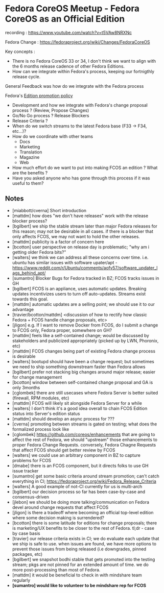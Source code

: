 # Fedora CoreOS Meetup - Fedora CoreOS as an Official Edition

recording : https://www.youtube.com/watch?v=t5VAw8NRXNc

Fedora Change : https://fedoraproject.org/wiki/Changes/FedoraCoreOS

Key concepts :
* There is no Fedora CoreOS 33 or 34, I don't think we want to align with the 6 months release cadence of other Fedora Editions.
* How can we integrate within Fedora's process, keeping our fortnigthly release cycle.


General Feedback was how do we integrate with the Fedora process

Fedora's [Edition promotion policy](https://docs.fedoraproject.org/en-US/council/policy/edition-promotion-policy/)
* Development and how we integrate with Fedora's change proposal process ? (Review, Propose Changes)
* Go/No Go process ? Release Blockers
* Release Criteria ?
* When do we switch streams to the latest Fedora base (F33 -> F34, etc...)?
* How do we coordinate with other teams
    * Docs
    * Marketing
    * Translation
    * Magazine
    * Web
* How much effort do we want to put into making FCOS an edition ? What are the benefits ?
* Have you asked anyone who has gone through this process if it was useful to them?

## Notes

- [miabbott/cverna] Short introduction
- [mattdm] how does "we don't have releases" work with the release blocker process?
- [bgilbert] we ship the stable stream later than major Fedora releases for this reason; may not be desirable in all cases.  if there is a blocker that only affects FCOS, we may not want to hold the other releases.
- [mattdm] publicity is a factor of concern here
- [bcotton] user perspective on release day is problematic; "why am i getting older Fedora bits?"
- [walters] we think we can address all these concerns over time. i.e. ubuntu has similar issues with software upater/apt - https://www.reddit.com/r/Ubuntu/comments/aofv57/software_updater_lags_behind_apt/
- [sumantro] Blocker Bugs for Fedora tracked in BZ; FCOS tracks issues in GH
- [bgilbert] FCOS is an appliance, uses automatic updates.  Breaking updates incentivizes users to turn off auto-updates. Streams exist towards this goal.
- [mattdm] automatic updates are a selling point; we should use it to our advantage
- [travier/bcotton/mattdm] <discussion of how to rectify how classic Fedora + FCOS handle change proposals, etc>
- [jligon] e.g. If I want to remove Docker from FCOS, do I submit a change to FCOS only, Fedora proper, somewhere on GH?
- [mattdm] feels like a self-contained change; would be discussed by stakeholders and publicized appropriately (picked up by LWN, Phoronix, etc)
- [mattdm] FCOS changes being part of existing Fedora change process is desirable
- [walters] bootupd should have been a change request; but sometimes we need to ship something downstream faster than Fedora allows
- [bgilbert] prefer not stacking big changes around major release; easier for change management
- [bcotton] window between self-contained change proposal and GA is only 3months
- [cglombek] there are still usecases where Fedora Server is better suited (firewall, RPM modules, etc)
- [mattdm] FCOS will likely sit alongside Fedora Server for a while
- [walters] I don't think it's a good idea overall to chain FCOS Edition status into Server's edition status
- [mattdm] should develop an async process for ???
- [cverna] promoting between streams is gated on testing; what does the formalized process look like
- [cglombek] https://github.com/coreos/enhancements that are going to affect the rest of Fedora, we should "upstream" those enhancements to proper Fedora Change Requests.  conversely, Fedora Chagne Requests that affect FCOS should get better review by FCOS
- [walters] we could use an arbitrary component in BZ to capture problems for FCOS
- [dmabe] there is an FCOS component, but it directs folks to use GH issue tracker
- [sumantro] get some basic criteria around stream promotion; can't catch everything in CI; https://fedoraproject.org/wiki/Fedora_Release_Criteria
- [walters] A good example of not-CI currently for us is multi-arch
- [bgilbert] our decision process so far has been case-by-case and consensus-driven
- [jlebon] we should be doing more talking/communication on Fedora devel around change requests that affect FCOS
- [jligon] is there a tradeoff where becoming an official top-level edition where some decision making is surrendered?
- [bcotton] there is some latitude for editions for change proposals; there is marketing/UX benefits to be closer to the rest of Fedora. tl;dr - case by case basis
- [travier] our release criteria exists in CI; we do evaluate each update that we ship is safe to use. when issues are found, we have more options to prevent those issues from being released (i.e downgrades, pinned packages, etc)
- [bgilbert] we snapshot bodhi stable that gets promoted into the testing stream; pkgs are not pinned for an extended amount of time. we do more post-processing than most of Fedora.
- [mattdm] it would be beneficial to check in with mindshare team regularly
- **[sumantro] would like to volunteer to be mindshare rep for FCOS**

